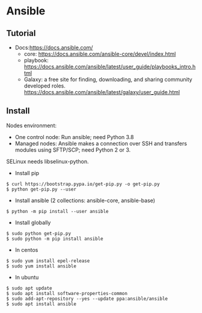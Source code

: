 # Ansible

## Tutorial
- Docs:https://docs.ansible.com/
    - core: https://docs.ansible.com/ansible-core/devel/index.html
    - playbook: https://docs.ansible.com/ansible/latest/user_guide/playbooks_intro.html
    - Galaxy: a free site for finding, downloading, and sharing community developed roles. https://docs.ansible.com/ansible/latest/galaxy/user_guide.html

## Install
Nodes environment:
- One control node: Run ansible; need Python 3.8
- Managed nodes: Ansible makes a connection over SSH and transfers modules using SFTP/SCP; need Python 2 or 3. 

SELinux needs libselinux-python.
- Install pip
```
$ curl https://bootstrap.pypa.io/get-pip.py -o get-pip.py
$ python get-pip.py --user
```
- Install ansible (2 collections: ansible-core, ansible-base)
```
$ python -m pip install --user ansible
```
- Install globally
```
$ sudo python get-pip.py
$ sudo python -m pip install ansible
```
- In centos
```
$ sudo yum install epel-release
$ sudo yum install ansible
```
- In ubuntu
```
$ sudo apt update
$ sudo apt install software-properties-common
$ sudo add-apt-repository --yes --update ppa:ansible/ansible
$ sudo apt install ansible
```
